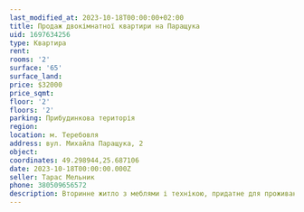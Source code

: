 ```yaml
---
last_modified_at: 2023-10-18T00:00:00+02:00
title: Продаж двокімнатної квартири на Паращука
uid: 1697634256
type: Квартира
rent:
rooms: '2'
surface: '65'
surface_land:
price: $32000
price_sqmt:
floor: '2'
floors: '2'
parking: Прибудинкова територія
region:
location: м. Теребовля
address: вул. Михайла Паращука, 2
object:
coordinates: 49.298944,25.687106
date: 2023-10-18T00:00:00.000Z
seller: Тарас Мельник
phone: 380509656572
description: Вторинне житло з меблями і технікою, придатне для проживання
---
```

